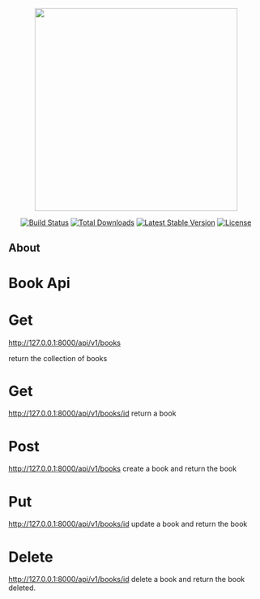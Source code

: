 <p align="center"><img src="https://res.cloudinary.com/dtfbvvkyp/image/upload/v1566331377/laravel-logolockup-cmyk-red.svg" width="400"></p>

<p align="center">
<a href="https://travis-ci.org/laravel/framework"><img src="https://travis-ci.org/laravel/framework.svg" alt="Build Status"></a>
<a href="https://packagist.org/packages/laravel/framework"><img src="https://poser.pugx.org/laravel/framework/d/total.svg" alt="Total Downloads"></a>
<a href="https://packagist.org/packages/laravel/framework"><img src="https://poser.pugx.org/laravel/framework/v/stable.svg" alt="Latest Stable Version"></a>
<a href="https://packagist.org/packages/laravel/framework"><img src="https://poser.pugx.org/laravel/framework/license.svg" alt="License"></a>
</p>

## About

# Book Api

# Get

http://127.0.0.1:8000/api/v1/books

return the collection of books

# Get

http://127.0.0.1:8000/api/v1/books/id
return a book

# Post

http://127.0.0.1:8000/api/v1/books
create a book and return the book

# Put

http://127.0.0.1:8000/api/v1/books/id
update a book and return the book

# Delete

http://127.0.0.1:8000/api/v1/books/id
delete a book and return the book deleted.
